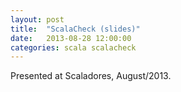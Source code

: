 ```yaml
---
layout: post
title:  "ScalaCheck (slides)"
date:   2013-08-28 12:00:00
categories: scala scalacheck
---
```


<script async class="speakerdeck-embed" data-id="658dbed0f2870130affc160854ee48ef" data-ratio="1.33333333333333" src="//speakerdeck.com/assets/embed.js"></script>

Presented at Scaladores, August/2013.
